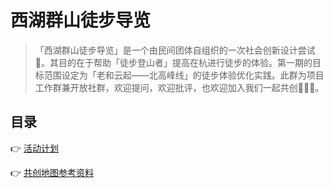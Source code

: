 # 西湖群山徒步导览

> 「西湖群山徒步导览」是一个由民间团体自组织的一次社会创新设计尝试👀。其目的在于帮助「徒步登山者」提高在杭进行徒步的体验。第一期的目标范围设定为「老和云起——北高峰线」的徒步体验优化实践。此群为项目工作群兼开放社群，欢迎提问，欢迎批评，也欢迎加入我们一起共创👏👏👏。



## 目录

👉 [活动计划](活动计划.md)

👉 [共创地图参考资料](Reference.md)
